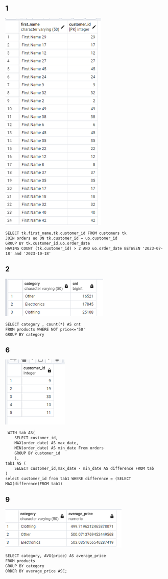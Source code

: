 ## 1

![](1kr181023.PNG)
```
SELECT tk.first_name,tk.customer_id FROM customers tk
JOIN orders uo ON tk.customer_id = uo.customer_id
GROUP BY tk.customer_id,uo.order_date
HAVING COUNT (tk.customer_id) > 2 AND uo.order_date BETWEEN '2023-07-18' and '2023-10-18'

```
## 2

![](2kr181023.PNG)
```
SELECT category , count(*) AS cnt
FROM products WHERE NOT price<='50'
GROUP BY category

```

## 6

![](6kr181023.PNG)
```
 WITH tab AS(
 	SELECT customer_id,
	MAX(order_date) AS max_date,
	MIN(order_date) AS min_date From orders
	GROUP BY customer_id
 	),
tab1 AS (
	SELECT customer_id,max_date - min_date AS difference FROM tab
)
select customer_id from tab1 WHERE difference = (SELECT MAX(difference)FROM tab1)

```

## 9

![](9kr181023.PNG)
```
SELECT category, AVG(price) AS average_price
FROM products
GROUP BY category
ORDER BY average_price ASC;

```


